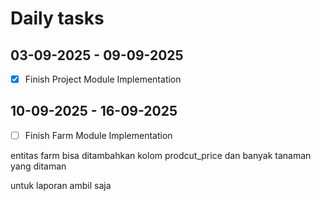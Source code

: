 # Daily tasks

## 03-09-2025 - 09-09-2025

- [x] Finish Project Module Implementation

## 10-09-2025 - 16-09-2025

- [ ] Finish Farm Module Implementation

entitas farm bisa ditambahkan kolom prodcut_price dan banyak tanaman yang ditaman

untuk laporan ambil saja
